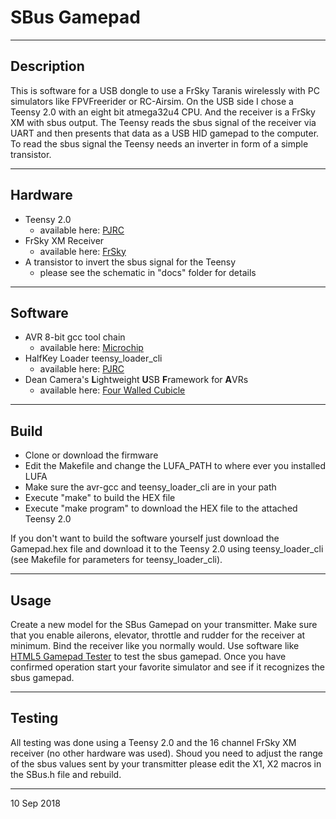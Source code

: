# SBus Gamepad

---

## Description
This is software for a USB dongle to use a FrSky Taranis wirelessly with PC simulators like FPVFreerider or RC-Airsim. On the USB side I chose a Teensy 2.0 with an eight bit atmega32u4 CPU. And the receiver is a FrSky XM with sbus output. The Teensy reads the sbus signal of the receiver via UART and then presents that data as a USB HID gamepad to the computer. To read the sbus signal the Teensy needs an inverter in form of a simple transistor.  

---

## Hardware
* Teensy 2.0
	* available here: <a href=https://www.pjrc.com/>PJRC</a>
* FrSky XM Receiver
	* available here: <a href=https://www.frsky-rc.com>FrSky</a>
* A transistor to invert the sbus signal for the Teensy
	* please see the schematic in "docs" folder for details

---

## Software
* AVR 8-bit gcc tool chain
	* available here: <a href=http://www.microchip.com>Microchip</a>
* HalfKey Loader teensy_loader_cli
	* available here: <a href=https://www.pjrc.com/>PJRC</a>
* Dean Camera's **L**ightweight **U**SB **F**ramework for **A**VRs
	* available here: <a href=http://www.fourwalledcubicle.com/>Four Walled Cubicle</a>

---

## Build
* Clone or download the firmware
* Edit the Makefile and change the LUFA_PATH to where ever you installed LUFA
* Make sure the avr-gcc and teensy_loader_cli are in your path
* Execute "make" to build the HEX file
* Execute "make program" to download the HEX file to the attached Teensy 2.0

If you don't want to build the software yourself just download the Gamepad.hex file and download it to the Teensy 2.0 using teensy_loader_cli (see Makefile for parameters for teensy_loader_cli).

---

## Usage
Create a new model for the SBus Gamepad on your transmitter. Make sure that you enable ailerons, elevator, throttle and rudder for the receiver at minimum. Bind the receiver like you normally would. Use software like <a href=http://html5gamepad.com>HTML5 Gamepad Tester</a> to test the sbus gamepad. Once you have confirmed operation start your favorite simulator and see if it recognizes the sbus gamepad.

---

## Testing

All testing was done using a Teensy 2.0 and the 16 channel FrSky XM receiver (no other hardware was used). Shoud you need to adjust the range of the sbus values sent by your transmitter please edit the X1, X2 macros in the SBus.h file and rebuild.

---

10 Sep 2018